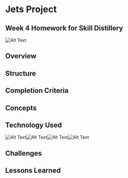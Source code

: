 # Jets Project

## Week 4 Homework for Skill Distillery
![Alt Text](https://media.licdn.com/dms/image/C510BAQGcpYt2uJmayQ/company-logo_200_200/0?e=2159024400&v=beta&t=8O5Shdlep30sQ_juAPhlhUJi1jz-wl7FrJom6oG4cnw)

## Overview

## Structure

## Completion Criteria

## Concepts

## Technology Used
![Alt Text](http://blog.experts-exchange.com/wp-content/uploads/2012/02/java1.jpg)![Alt Text](http://www.techgeekbuzz.com/wp-content/uploads/2019/03/Eclipse-IDE-300x300.png)![Alt Text](https://4.bp.blogspot.com/-wLNezXDnu_M/WW9FPRuPcZI/AAAAAAAAIfQ/Une2gqnpf3kI2bEIaC8UHQmy93NmOqGBwCLcBGAs/s1600/atom.jpg)![Alt Text](https://i.pinimg.com/originals/27/66/71/276671da1ccff650e3e51a425d52fbda.png)

## Challenges

## Lessons Learned
